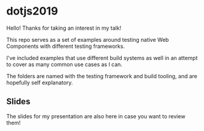 # dotjs2019

Hello! Thanks for taking an interest in my talk!

This repo serves as a set of examples around testing native Web Components with different testing frameworks.

I've included examples that use different build systems as well in an attempt to cover as many common use cases as I can.

The folders are named with the testing framework and build tooling, and are hopefully self explanatory.

## Slides

The slides for my presentation are also here in case you want to review them!